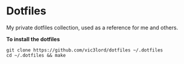 # Dotfiles

My private dotfiles collection, used as a reference for me and others.  

**To install the dotfiles**

```
git clone https://github.com/vic3lord/dotfiles ~/.dotfiles
cd ~/.dotfiles && make
```
